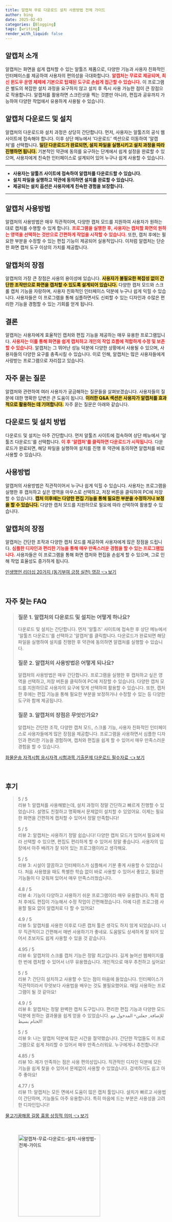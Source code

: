 ```yaml
---
title: 알캡쳐 무료 다운로드 설치 사용방법 전체 가이드
author: bing
date: 2025-02-03
categories: [Blogging]
tags: [writing]
render_with_liquid: false
---
```



<h2 id='알캡처_소개'>알캡처 소개</h2>

<p>알캡처는 화면을 쉽게 캡처할 수 있는 알툴즈 제품으로, 다양한 기능과 사용자 친화적인 인터페이스를 제공하여 사용자의 편의성을 극대화합니다. <b><span style="color: #ee2323;">알캡처는 무료로 제공되며, 최신 윈도우 운영 체제에 기본으로 탑재된 도구로 손쉽게 접근할 수 있습니다.</span></b> 이 프로그램은 별도의 복잡한 설치 과정을 요구하지 않고 설치 후 즉시 사용 가능한 점이 큰 장점으로 작용합니다. 알캡처를 활용하면 스크린샷을 찍는 것뿐만 아니라, 편집과 공유까지 가능하여 다양한 작업에서 유용하게 사용될 수 있습니다.</p>

<h2 id='알캡처_다운로드_및_설치'>알캡처 다운로드 및 설치</h2>

<p>알캡처의 다운로드와 설치 과정은 상당히 간단합니다. 먼저, 사용자는 알툴즈의 공식 웹사이트에 접속해야 합니다. 이후 상단 메뉴에서 '다운로드' 섹션으로 이동하여 '알캡처'를 선택합니다. <b><span style="background-color: #ffe066;">일단 다운로드가 완료되면, 설치 파일을 실행시키고 설치 과정을 따라 진행하면 됩니다.</span></b> 기본적인 약관에 동의를 요구하는 단계에서 쉽게 설정을 완료할 수 있으며, 사용자에게 친숙한 인터페이스로 설계되어 있어 누구나 쉽게 사용할 수 있습니다.</p>

<hr />

<ul>
    <li><b>사용자는 알툴즈 사이트에 접속하여 알캡처를 다운로드할 수 있습니다.</b></li>
    <li><b>설치 파일을 실행하고 약관에 동의하면 설치를 완료할 수 있습니다.</b></li>
    <li><b>제공되는 설치 옵션은 사용자에게 친숙한 경험을 보장합니다.</b></li>
</ul>

<hr />

<h2 id='알캡처_사용방법'>알캡처 사용방법</h2>

<p>알캡처의 사용방법은 매우 직관적이며, 다양한 캡처 모드를 지원하여 사용자가 원하는 대로 캡처를 수행할 수 있게 합니다. <b><span style="color: #ee2323;">프로그램을 실행한 후, 사용자는 캡처할 화면의 원하는 영역을 선택하는 것만으로 간편하게 작업을 시작할 수 있습니다.</span></b> 또한, 캡처 후에는 필요한 부분을 수정할 수 있는 편집 기능이 제공되어 실용적입니다. 이처럼 알캡처는 단순한 화면 캡처 도구 이상의 가치를 제공합니다.</p>

<h2 id='알캡처의_장점'>알캡처의 장점</h2>

<p>알캡처의 가장 큰 장점은 사용의 용이성에 있습니다. <b><span style="background-color: #ffe066;">사용자가 불필요한 복잡성 없이 간단한 조작만으로 화면을 캡처할 수 있도록 설계되어 있습니다.</span></b> 다양한 캡처 모드와 스크롤 캡처 기능을 자랑하며, 사용자 친화적인 인터페이스 덕분에 누구나 쉽게 익힐 수 있습니다. 사용자들은 이 프로그램을 통해 심플하면서도 신뢰할 수 있는 디자인과 수많은 편리한 기능을 경험할 수 있는 기회를 얻게 됩니다.</p>

<h2 id='결론'>결론</h2>

<p>알캡처는 사용자에게 효율적인 캡처와 편집 기능을 제공하는 매우 유용한 프로그램입니다. <b><span style="color: #ee2323;">사용자는 이를 통해 화면을 쉽게 캡처하고 개인의 작업 흐름에 적합하게 수정 및 보존할 수 있습니다.</span></b> 알캡처는 그 뛰어난 성능 덕분에 다양한 상황에서 사용될 수 있으며, 사용자들의 다양한 요구를 충족시킬 수 있습니다. 이로 인해, 알캡처는 많은 사용자들에게 사랑받는 프로그램으로 자리잡고 있습니다.</p>

<h2 id='자주_묻는_질문'>자주 묻는 질문</h2>

<p>알캡처와 관련하여 여러 사용자가 궁금해하는 질문들을 살펴보겠습니다. 사용자들의 질문에 대한 명확한 답변은 큰 도움이 됩니다. <b><span style="background-color: #ffe066;">이러한 Q&A 섹션은 사용자가 알캡처를 효과적으로 활용하는 데 기여합니다.</span></b> 자주 묻는 질문은 아래와 같습니다.</p>

<h2 id='다운로드_및_설치_방법'>다운로드 및 설치 방법</h2>

<p>다운로드 및 설치는 아주 간단합니다. 먼저 알툴즈 사이트에 접속하여 상단 메뉴에서 '알툴즈 다운로드'를 선택합니다. <b><span style="color: #ee2323;">이 후 '알캡처'를 클릭하면 다운로드가 시작됩니다.</span></b> 다운로드가 완료되면, 해당 파일을 실행하여 설치를 진행 후 약관에 동의하면 알캡처를 바로 사용할 수 있습니다.</p>

<h2 id='사용방법'>사용방법</h2>

<p>알캡처의 사용방법은 직관적이어서 누구나 쉽게 익힐 수 있습니다. 사용자는 프로그램을 실행한 후 캡처하고 싶은 영역을 마우스로 선택하고, 저장 버튼을 클릭하여 PC에 저장할 수 있습니다. <b><span style="background-color: #ffe066;">캡처 이후에는 다양한 편집 기능을 통해 필요한 부분을 수정하거나 보정을 할 수 있습니다.</span></b> 다양한 캡처 모드를 지원하므로 필요에 따라 선택하여 활용할 수 있습니다.</p>

<h2 id='알캡처의_장점'>알캡처의 장점</h2>

<p>알캡처는 간단한 조작과 다양한 캡처 모드를 제공하여 사용자에게 많은 장점을 드립니다. <b><span style="color: #ee2323;">심플한 디자인과 편리한 기능을 통해 매우 만족스러운 경험을 할 수 있는 프로그램입니다.</span></b> 사용자들은 이 프로그램을 통해 화면 캡처와 편집을 손쉽게 할 수 있으며, 그로 인해 작업 효율성도 증가하게 됩니다.</p>


<p><a class="click-button" title="인생명언 리더십 20가지 (동기부여 긍정 실천) 영감" href="https://afficreate.github.io/posts/%EC%9D%B8%EC%83%9D%EB%AA%85%EC%96%B8-%EB%A6%AC%EB%8D%94%EC%8B%AD-20%EA%B0%80%EC%A7%80-(%EB%8F%99%EA%B8%B0%EB%B6%80%EC%97%AC-%EA%B8%8D%EC%A0%95-%EC%8B%A4%EC%B2%9C)-%EC%98%81%EA%B0%90/" rel="dofollow">인생명언 리더십 20가지 (동기부여 긍정 실천) 영감 👈 보기</a></p><br>
<h2 id='자주_찾는_FAQ'>자주 찾는 FAQ</h2>
<div itemscope="" itemtype="https://schema.org/FAQPage"> 
<blockquote> 
<div itemscope="" itemprop="mainEntity" itemtype="https://schema.org/Question"> 
<h3 itemprop="name">질문 1. 알캡처의 다운로드 및 설치는 어떻게 하나요?</h3> 
<div itemscope="" itemprop="acceptedAnswer" itemtype="https://schema.org/Answer"> 
<span itemprop="text"> 
<p>다운로드 및 설치는 간단합니다. 먼저 '알툴즈' 사이트에 접속한 후 상단 메뉴에서 '알툴즈 다운로드'를 선택하고 '알캡처'를 클릭합니다. 다운로드가 완료되면 해당 파일을 실행하여 설치를 진행한 후 약관에 동의하면 알캡처를 실행할 수 있습니다.</p> 
</span> 
</div> 
</div> 
<div itemscope="" itemprop="mainEntity" itemtype="https://schema.org/Question"> 
<h3 itemprop="name">질문 2. 알캡처의 사용방법은 어떻게 되나요?</h3> 
<div itemscope="" itemprop="acceptedAnswer" itemtype="https://schema.org/Answer"> 
<span itemprop="text"> 
<p>알캡처의 사용방법은 매우 간단합니다. 프로그램을 실행한 후 캡처하고 싶은 영역을 선택하고, 저장 버튼을 클릭하여 PC에 저장할 수 있습니다. 다양한 캡처 모드를 지원하므로 사용자의 요구에 맞게 선택하여 활용할 수 있습니다. 또한, 캡처한 후에는 편집 기능을 통해 필요한 부분을 보정하거나 수정할 수 있는 등 다양한 도구와 함께 제공됩니다.</p> 
</span> 
</div> 
</div> 
<div itemscope="" itemprop="mainEntity" itemtype="https://schema.org/Question"> 
<h3 itemprop="name">질문 3. 알캡처의 장점은 무엇인가요?</h3> 
<div itemscope="" itemprop="acceptedAnswer" itemtype="https://schema.org/Answer"> 
<span itemprop="text"> 
<p>알캡처는 간단한 조작, 다양한 캡처 모드, 스크롤 기능, 사용자 친화적인 인터페이스로 사용자들에게 많은 장점을 제공합니다. 프로그램을 사용하면서 심플한 디자인과 편리한 기능을 경험하며, 캡처와 편집을 쉽게 할 수 있어서 매우 만족스러운 경험을 할 수 있습니다.</p> 
</span> 
</div> 
</div> 
</blockquote> 
</div>
<p><a class="click-button" title="화물운송 자격시험 응시자격 시험과목 기출문제 다운로드 필수자료" href="https://afficreate.github.io/posts/%ED%99%94%EB%AC%BC%EC%9A%B4%EC%86%A1-%EC%9E%90%EA%B2%A9%EC%8B%9C%ED%97%98-%EC%9D%91%EC%8B%9C%EC%9E%90%EA%B2%A9-%EC%8B%9C%ED%97%98%EA%B3%BC%EB%AA%A9-%EA%B8%B0%EC%B6%9C%EB%AC%B8%EC%A0%9C-%EB%8B%A4%EC%9A%B4%EB%A1%9C%EB%93%9C-%ED%95%84%EC%88%98%EC%9E%90%EB%A3%8C/" rel="dofollow">화물운송 자격시험 응시자격 시험과목 기출문제 다운로드 필수자료 👈 보기</a></p><br>
<h2 id='후기'>후기</h2>
<div itemscope itemtype="https://schema.org/Product">
  <blockquote>
  <div itemprop="review" itemscope itemtype="https://schema.org/Review">
      <div itemprop="reviewRating" itemscope itemtype="https://schema.org/Rating"> <span itemprop="ratingValue">5</span> / <span itemprop="bestRating">5</span> </div>
      <span itemprop="reviewBody">리뷰 1: 알캡처를 사용해봤는데, 설치 과정이 정말 간단하고 빠르게 진행할 수 있었습니다. 설명도 친절하고 명확해서 문제없이 설치할 수 있었어요. 이제는 필요한 화면을 간편하게 캡처할 수 있어서 정말 만족합니다!</span>
  </div>
  <br>
  <div itemprop="review" itemscope itemtype="https://schema.org/Review">
      <div itemprop="reviewRating" itemscope itemtype="https://schema.org/Rating"> <span itemprop="ratingValue">5</span> / <span itemprop="bestRating">5</span> </div>
      <span itemprop="reviewBody">리뷰 2: 알캡처는 사용하기 정말 쉽습니다! 다양한 캡처 모드가 있어서 필요에 따라 선택할 수 있으면, 편집도 편리하게 할 수 있어서 정말 좋습니다. 사용자의 입장에서 아주 배려가 잘 되어 있는 프로그램이라고 생각해요.</span>
  </div>
  <br>
  <div itemprop="review" itemscope itemtype="https://schema.org/Review">
      <div itemprop="reviewRating" itemscope itemtype="https://schema.org/Rating"> <span itemprop="ratingValue">5</span> / <span itemprop="bestRating">5</span> </div>
      <span itemprop="reviewBody">리뷰 3: 시설이 깔끔하고 인터페이스가 심플해서 기분 좋게 사용할 수 있었습니다. 처음 사용했을 때도 특별한 학습 없이 바로 사용할 수 있어서 좋았고, 필요한 기능들이 다 갖춰져 있어서 매우 만족스러웠습니다.</span>
  </div>
  <br>
  <div itemprop="review" itemscope itemtype="https://schema.org/Review">
      <div itemprop="reviewRating" itemscope itemtype="schema.org/Rating"> <span itemprop="ratingValue">4.8</span> / <span itemprop="bestRating">5</span> </div>
      <span itemprop="reviewBody">리뷰 4: 기능이 다양하고 사용하기 쉬운 프로그램이라 매우 유용합니다. 특히 캡처 후에도 편집이 가능해서 수정 작업이 간편해졌습니다. 아예 다른 프로그램 사용할 필요 없이 알캡처로 다 할 수 있어요!</span>
  </div>
  <br>
  <div itemprop="review" itemscope itemtype="https://schema.org/Review">
      <div itemprop="reviewRating" itemscope itemtype="schema.org/Rating"> <span itemprop="ratingValue">4.9</span> / <span itemprop="bestRating">5</span> </div>
      <span itemprop="reviewBody">리뷰 5: 알캡처를 사용한 이후로 다른 캡처 툴은 생각도 하지 않게 되었습니다. 너무 직관적이고 간편해서 매번 사용하기가 좋네요. 도움말도 상세하게 잘 되어 있어서 초보자도 쉽게 사용할 수 있을 것 같습니다.</span>
  </div>
  <br>
  <div itemprop="review" itemscope itemtype="https://schema.org/Review">
      <div itemprop="reviewRating" itemscope itemtype="schema.org/Rating"> <span itemprop="ratingValue">4.95</span> / <span itemprop="bestRating">5</span> </div>
      <span itemprop="reviewBody">리뷰 6: 알캡처의 스크롤 캡처 기능은 정말 최고입니다. 길게 늘어선 웹페이지를 한 번에 캡처할 수 있어서 너무 유용했습니다. 개인적으로 매우 추천하고 싶어요!</span>
  </div>
  <br>
  <div itemprop="review" itemscope itemtype="https://schema.org/Review">
      <div itemprop="reviewRating" itemscope itemtype="schema.org/Rating"> <span itemprop="ratingValue">5</span> / <span itemprop="bestRating">5</span> </div>
      <span itemprop="reviewBody">리뷰 7: 간단히 설치하고 사용할 수 있는 점이 마음에 들었습니다. 인터페이스가 직관적이라서 무엇보다 사용법을 배우는 것도 불필요했어요. 매일 사용하는 프로그램이 될 것 같아요!</span>
  </div>
  <br>
  <div itemprop="review" itemscope itemtype="https://schema.org/Review">
      <div itemprop="reviewRating" itemscope itemtype="schema.org/Rating"> <span itemprop="ratingValue">4.9</span> / <span itemprop="bestRating">5</span> </div>
      <span itemprop="reviewBody">리뷰 8: 알캡처는 정말 완벽한 캡처 도구입니다. 편리한 편집 기능과 다양한 모드 덕분에 원하는 결과물을 쉽게 얻을 수 있었습니다. للإضافة, جعلتنיי المدخول مع الختام بسيط!</span>
  </div>
  <br>
  <div itemprop="review" itemscope itemtype="https://schema.org/Review">
      <div itemprop="reviewRating" itemscope itemtype="schema.org/Rating"> <span itemprop="ratingValue">5</span> / <span itemprop="bestRating">5</span> </div>
      <span itemprop="reviewBody">리뷰 9: 나는 알캡처 덕분에 많은 시간을 절약했습니다. 간단한 작업들도 이 프로그램으로 쉽게 처리할 수 있어서 매우 만족스러워요. 누구에게나 추천합니다!</span>
  </div>
  <br>
  <div itemprop="review" itemscope itemtype="https://schema.org/Review">
      <div itemprop="reviewRating" itemscope itemtype="schema.org/Rating"> <span itemprop="ratingValue">4.85</span> / <span itemprop="bestRating">5</span> </div>
      <span itemprop="reviewBody">리뷰 10: 제가 만족하는 점은 사용 편의성입니다. 직관적인 디자인 덕분에 모든 기능을 쉽게 찾을 수 있어서 문제없이 사용할 수 있었습니다. 검색하기도 쉽고 아주 좋아요!</span>
  </div>
  <br>
  <div itemprop="review" itemscope itemtype="https://schema.org/Review">
      <div itemprop="reviewRating" itemscope itemtype="schema.org/Rating"> <span itemprop="ratingValue">4.77</span> / <span itemprop="bestRating">5</span> </div>
      <span itemprop="reviewBody">리뷰 11: 알캡처는 모든 면에서 도움이 많은 캡처 툴입니다. 설치가 빠르고 사용법이 간단하며, 기능들도 아주 유용합니다. 특히 마음에 드는 부분은 사용성을 고려한 디자인입니다!</span>
  </div>
  </blockquote>
</div>
<p><a class="click-button" title="물고기꿈해몽 길몽 흉몽 상징적 의미" href="https://afficreate.github.io/posts/%EB%AC%BC%EA%B3%A0%EA%B8%B0%EA%BF%88%ED%95%B4%EB%AA%BD-%EA%B8%B8%EB%AA%BD-%ED%9D%89%EB%AA%BD-%EC%83%81%EC%A7%95%EC%A0%81-%EC%9D%98%EB%AF%B8/" rel="dofollow">물고기꿈해몽 길몽 흉몽 상징적 의미 👈 보기</a></p><br>
<figure class="image"><img src="https://afficreate.github.io/assets/img/thumbnail/알캡쳐-무료-다운로드-설치-사용방법-전체-가이드.webp" alt="알캡쳐-무료-다운로드-설치-사용방법-전체-가이드" width="256" height="256"></figure>